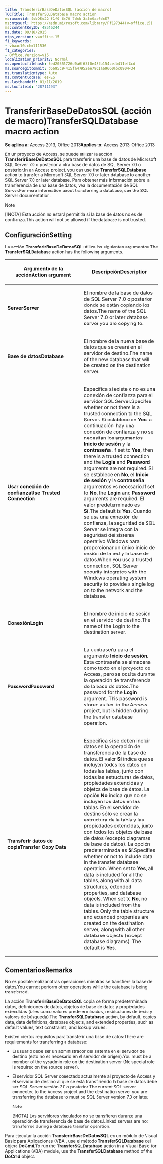 ```yaml
---
title: TransferirBaseDeDatosSQL (acción de macro)
TOCTitle: TransferSQLDatabase macro action
ms:assetid: 8cb95e22-f1f0-6c70-7dcb-3a3e9aafdc57
ms:mtpsurl: https://msdn.microsoft.com/library/Ff197344(v=office.15)
ms:contentKeyID: 48546244
ms.date: 09/18/2015
mtps_version: v=office.15
f1_keywords:
- vbaac10.chm111536
f1_categories:
- Office.Version=v15
localization_priority: Normal
ms.openlocfilehash: 5ed20555726d0a6f63f0e48fb154cedb411ef8cd
ms.sourcegitcommit: d6695c94415fa47952ee7961a69660abc0904434
ms.translationtype: Auto
ms.contentlocale: es-ES
ms.lasthandoff: 01/17/2019
ms.locfileid: "28711493"
---
```

# <a name="transfersqldatabase-macro-action"></a><span data-ttu-id="51bde-102">TransferirBaseDeDatosSQL (acción de macro)</span><span class="sxs-lookup"><span data-stu-id="51bde-102">TransferSQLDatabase macro action</span></span>

<span data-ttu-id="51bde-103">**Se aplica a**: Access 2013, Office 2013</span><span class="sxs-lookup"><span data-stu-id="51bde-103">**Applies to**: Access 2013, Office 2013</span></span>

<span data-ttu-id="51bde-104">En un proyecto de Access, se puede utilizar la acción **TransferirBaseDeDatosSQL** para transferir una base de datos de Microsoft SQL Server 7.0 o posterior a otra base de datos de SQL Server 7.0 o posterior.</span><span class="sxs-lookup"><span data-stu-id="51bde-104">In an Access project, you can use the **TransferSQLDatabase** action to transfer a Microsoft SQL Server 7.0 or later database to another SQL Server 7.0 or later database.</span></span> <span data-ttu-id="51bde-105">Para obtener más información sobre la transferencia de una base de datos, vea la documentación de SQL Server.</span><span class="sxs-lookup"><span data-stu-id="51bde-105">For more information about transferring a database, see the SQL Server documentation.</span></span>

> [!NOTE]
> <span data-ttu-id="51bde-106">[!NOTA] Esta acción no estará permitida si la base de datos no es de confianza.</span><span class="sxs-lookup"><span data-stu-id="51bde-106">This action will not be allowed if the database is not trusted.</span></span>

## <a name="setting"></a><span data-ttu-id="51bde-107">Configuración</span><span class="sxs-lookup"><span data-stu-id="51bde-107">Setting</span></span>

<span data-ttu-id="51bde-108">La acción **TransferirBaseDeDatosSQL** utiliza los siguientes argumentos.</span><span class="sxs-lookup"><span data-stu-id="51bde-108">The **TransferSQLDatabase** action has the following arguments.</span></span>

<table>
<colgroup>
<col style="width: 50%" />
<col style="width: 50%" />
</colgroup>
<thead>
<tr class="header">
<th><p><span data-ttu-id="51bde-109">Argumento de la acción</span><span class="sxs-lookup"><span data-stu-id="51bde-109">Action argument</span></span></p></th>
<th><p><span data-ttu-id="51bde-110">Descripción</span><span class="sxs-lookup"><span data-stu-id="51bde-110">Description</span></span></p></th>
</tr>
</thead>
<tbody>
<tr class="odd">
<td><p><span data-ttu-id="51bde-111"><strong>Server</strong></span><span class="sxs-lookup"><span data-stu-id="51bde-111"><strong>Server</strong></span></span></p></td>
<td><p><span data-ttu-id="51bde-112">El nombre de la base de datos de SQL Server 7.0 o posterior donde se están copiando los datos.</span><span class="sxs-lookup"><span data-stu-id="51bde-112">The name of the SQL Server 7.0 or later database server you are copying to.</span></span></p></td>
</tr>
<tr class="even">
<td><p><span data-ttu-id="51bde-113"><strong>Base de datos</strong></span><span class="sxs-lookup"><span data-stu-id="51bde-113"><strong>Database</strong></span></span></p></td>
<td><p><span data-ttu-id="51bde-114">El nombre de la nueva base de datos que se creará en el servidor de destino.</span><span class="sxs-lookup"><span data-stu-id="51bde-114">The name of the new database that will be created on the destination server.</span></span></p></td>
</tr>
<tr class="odd">
<td><p><span data-ttu-id="51bde-115"><strong>Usar conexión de confianza</strong></span><span class="sxs-lookup"><span data-stu-id="51bde-115"><strong>Use Trusted Connection</strong></span></span></p></td>
<td><p><span data-ttu-id="51bde-116">Especifica si existe o no es una conexión de confianza para el servidor SQL Server.</span><span class="sxs-lookup"><span data-stu-id="51bde-116">Specifes whether or not there is a trusted connection to the SQL Server.</span></span> <span data-ttu-id="51bde-117">Si establece en <strong>Yes</strong>, a continuación, hay una conexión de confianza y no se necesitan los argumentos <strong>Inicio de sesión</strong> y la <strong>contraseña</strong> .</span><span class="sxs-lookup"><span data-stu-id="51bde-117">If set to <strong>Yes</strong>, then there is a trusted connection and the <strong>Login</strong> and <strong>Password</strong> arguments are not required.</span></span> <span data-ttu-id="51bde-118">Si se establece en <strong>No</strong>, el <strong>Inicio de sesión</strong> y la <strong>contraseña</strong> argumentos es necesario.</span><span class="sxs-lookup"><span data-stu-id="51bde-118">If set to <strong>No</strong>, the <strong>Login</strong> and <strong>Password</strong> arguments are required.</span></span> <span data-ttu-id="51bde-119">El valor predeterminado es <strong>Sí</strong>.</span><span class="sxs-lookup"><span data-stu-id="51bde-119">The default is <strong>Yes</strong>.</span></span> <span data-ttu-id="51bde-120">Cuando se usa una conexión de confianza, la seguridad de SQL Server se integra con la seguridad del sistema operativo Windows para proporcionar un único inicio de sesión de la red y la base de datos.</span><span class="sxs-lookup"><span data-stu-id="51bde-120">When you use a trusted connection, SQL Server security integrates with the Windows operating system security to provide a single log on to the network and the database.</span></span></p></td>
</tr>
<tr class="even">
<td><p><span data-ttu-id="51bde-121"><strong>Conexión</strong></span><span class="sxs-lookup"><span data-stu-id="51bde-121"><strong>Login</strong></span></span></p></td>
<td><p><span data-ttu-id="51bde-122">El nombre de inicio de sesión en el servidor de destino.</span><span class="sxs-lookup"><span data-stu-id="51bde-122">The name of the Login to the destination server.</span></span></p></td>
</tr>
<tr class="odd">
<td><p><span data-ttu-id="51bde-123"><strong>Password</strong></span><span class="sxs-lookup"><span data-stu-id="51bde-123"><strong>Password</strong></span></span></p></td>
<td><p><span data-ttu-id="51bde-p103">La contraseña para el argumento <strong>Inicio de sesión</strong>. Esta contraseña se almacena como texto en el proyecto de Access, pero se oculta durante la operación de transferencia de la base de datos.</span><span class="sxs-lookup"><span data-stu-id="51bde-p103">The password for the <strong>Login</strong> argument. This password is stored as text in the Access project, but is hidden during the transfer database operation.</span></span></p></td>
</tr>
<tr class="even">
<td><p><span data-ttu-id="51bde-126"><strong>Transferir datos de copia</strong></span><span class="sxs-lookup"><span data-stu-id="51bde-126"><strong>Transfer Copy Data</strong></span></span></p></td>
<td><p><span data-ttu-id="51bde-p104">Especifica si se deben incluir datos en la operación de transferencia de la base de datos. El valor <strong>Sí</strong> indica que se incluyen todos los datos en todas las tablas, junto con todas las estructuras de datos, propiedades extendidas y objetos de base de datos. La opción <strong>No</strong> indica que no se incluyen los datos en las tablas. En el servidor de destino sólo se crean la estructura de la tabla y las propiedades extendidas, junto con todos los objetos de base de datos (excepto diagramas de base de datos). La opción predeterminada es <strong>Sí</strong>.</span><span class="sxs-lookup"><span data-stu-id="51bde-p104">Specifies whether or not to include data in the transfer database operation. When set to <strong>Yes</strong>, all data is included for all the tables, along with all data structures, extended properties, and database objects. When set to <strong>No</strong>, no data is included from the tables. Only the table structure and extended properties are created on the destination server, along with all other database objects (except database diagrams). The default is <strong>Yes</strong>.</span></span></p></td>
</tr>
</tbody>
</table>


## <a name="remarks"></a><span data-ttu-id="51bde-132">Comentarios</span><span class="sxs-lookup"><span data-stu-id="51bde-132">Remarks</span></span>

<span data-ttu-id="51bde-133">No es posible realizar otras operaciones mientras se transfiere la base de datos.</span><span class="sxs-lookup"><span data-stu-id="51bde-133">You cannot perform other operations while the database is being transferred.</span></span>

<span data-ttu-id="51bde-134">La acción **TransferirBaseDeDatosSQL** copia de forma predeterminada datos, definiciones de datos, objetos de base de datos y propiedades extendidas (tales como valores predeterminados, restricciones de texto y valores de búsqueda).</span><span class="sxs-lookup"><span data-stu-id="51bde-134">The **TransferSQLDatabase** action, by default, copies data, data definitions, database objects, and extended properties, such as default values, text constraints, and lookup values.</span></span>

<span data-ttu-id="51bde-135">Existen ciertos requisitos para transferir una base de datos:</span><span class="sxs-lookup"><span data-stu-id="51bde-135">There are requirements for transferring a database:</span></span>

- <span data-ttu-id="51bde-136">El usuario debe ser un administrador del sistema en el servidor de destino (esto no es necesario en el servidor de origen).</span><span class="sxs-lookup"><span data-stu-id="51bde-136">You must be a member of the sysadmin role on the destination server (No special role is required on the source server).</span></span>

- <span data-ttu-id="51bde-137">El servidor SQL Server conectado actualmente al proyecto de Access y el servidor de destino al que se está transfiriendo la base de datos debe ser SQL Server versión 7.0 o posterior.</span><span class="sxs-lookup"><span data-stu-id="51bde-137">The current SQL server connected to the Access project and the destination server you are transferring the database to must be SQL Server version 7.0 or later.</span></span>

  > [!NOTE]
  > <span data-ttu-id="51bde-138">[!NOTA] Los servidores vinculados no se transfieren durante una operación de transferencia de base de datos.</span><span class="sxs-lookup"><span data-stu-id="51bde-138">Linked servers are not transferred during a database transfer operation.</span></span>

<span data-ttu-id="51bde-139">Para ejecutar la acción **TransferirBaseDeDatosSQL** en un módulo de Visual Basic para Aplicaciones (VBA), use el método **TransferSQLDatabase** del objeto **DoCmd**.</span><span class="sxs-lookup"><span data-stu-id="51bde-139">To run the **TransferSQLDatabase** action in a Visual Basic for Applications (VBA) module, use the **TransferSQLDatabase** method of the **DoCmd** object.</span></span>

